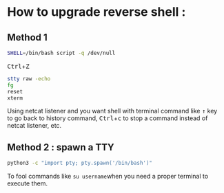 # How to upgrade reverse shell :
## Method 1 
```bash
SHELL=/bin/bash script -q /dev/null
```
<kbd>Ctrl</kbd>+<kbd>Z</kbd>
```bash
stty raw -echo
fg
reset
xterm
```
Using netcat listener and you want shell with terminal command like <kbd>&#8593;</kbd> key to go back to history command, <kbd>Ctrl</kbd>+<kbd>c</kbd>  to stop a command instead of netcat listener, etc.
## Method 2 : spawn a TTY
```bash
python3 -c "import pty; pty.spawn('/bin/bash')"
```
To fool commands like `su username`when you need a proper terminal to execute them. 
<!--stackedit_data:
eyJoaXN0b3J5IjpbMTkxMzU5MjE5MV19
-->